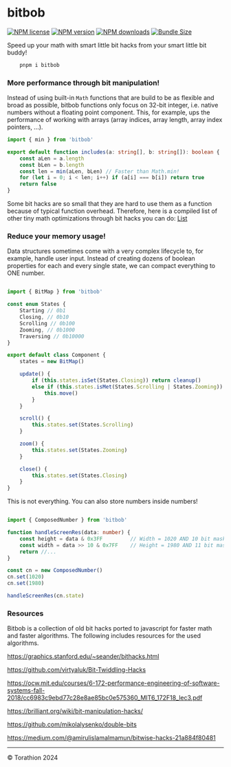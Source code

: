 # bitbob

[![NPM license](https://img.shields.io/npm/l/bitbob.svg)](https://www.npmjs.com/package/bitbob)
[![NPM version](https://img.shields.io/npm/v/bitbob.svg)](https://www.npmjs.com/package/bitbob)
[![NPM downloads](https://img.shields.io/npm/dm/bitbob.svg)](http://www.npmtrends.com/bitbob)
[![Bundle Size](https://img.shields.io/bundlephobia/minzip/bitbob?style=flat)](https://bundlephobia.com/result?p=bitbob)

Speed up your math with smart little bit hacks from your smart little bit buddy!

```powershell
    pnpm i bitbob
```

### More performance through bit manipulation!

Instead of using built-in `Math` functions that are build to be as flexible and broad as possible, bitbob functions only focus on 32-bit integer, i.e. native numbers without a floating point component. This, for example, ups the performance of working with arrays (array indices, array length, array index pointers, ...).

```typescript
import { min } from 'bitbob'

export default function includes(a: string[], b: string[]): boolean {
    const aLen = a.length
    const bLen = b.length
    const len = min(aLen, bLen) // Faster than Math.min!
    for (let i = 0; i < len; i++) if (a[i] === b[i]) return true
    return false
}
```

Some bit hacks are so small that they are hard to use them as a function because of typical function overhead. Therefore, here is a compiled list of other tiny math optimizations through bit hacks you can do: [List](https://github.com/Torathion/bitbob/blob/main/docs/more-bit-tricks.md)

### Reduce your memory usage!

Data structures sometimes come with a very complex lifecycle to, for example, handle user input. Instead of creating dozens of boolean properties for each and every single state, we can compact everything to ONE number.

```typescript

import { BitMap } from 'bitbob'

const enum States {
    Starting // 0b1
    Closing, // 0b10
    Scrolling // 0b100
    Zooming, // 0b1000
    Traversing // 0b10000
}

export default class Component {
    states = new BitMap()

    update() {
        if (this.states.isSet(States.Closing)) return cleanup()
        else if (this.states.isMet(States.Scrolling | States.Zooming)) { // = 12 = 1100
            this.move()
        } 
    }

    scroll() {
        this.states.set(States.Scrolling)
    }

    zoom() {
        this.states.set(States.Zooming)
    }

    close() {
        this.states.set(States.Closing)
    }
}

```

This is not everything. You can also store numbers inside numbers!

```typescript

import { ComposedNumber } from 'bitbob'

function handleScreenRes(data: number) {
    const height = data & 0x3FF         // Width = 1020 AND 10 bit mask
    const width = data >> 10 & 0x7FF    // Height = 1980 AND 11 bit mask plus shift to right from previous number
    return //...
}

const cn = new ComposedNumber()
cn.set(1020)
cn.set(1980)

handleScreenRes(cn.state)
```

### Resources

Bitbob is a collection of old bit hacks ported to javascript for faster math and faster algorithms. The following includes resources for the used algorithms.

https://graphics.stanford.edu/~seander/bithacks.html

https://github.com/virtyaluk/Bit-Twiddling-Hacks

https://ocw.mit.edu/courses/6-172-performance-engineering-of-software-systems-fall-2018/cc6983c9ebd77c28e8ae85bc0e575360_MIT6_172F18_lec3.pdf

https://brilliant.org/wiki/bit-manipulation-hacks/

https://github.com/mikolalysenko/double-bits

https://medium.com/@amirulislamalmamun/bitwise-hacks-21a884f80481

---

© Torathion 2024
